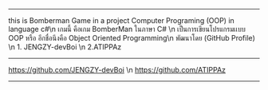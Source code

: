*******************************************************************************
this is Bomberman Game in a project Computer Programing (OOP) in language c#\n
เกมนี้ คือเกม BomberMan ในภาษา C# \n
	เป็นการเขียนโปรแกรมเเบบ OOP หรือ อีกชื่อนึงคือ Object Oriented Programming\n
พัฒนาโดย (GitHub Profile) \n
	1. JENGZY-devBoi \n
	2.ATIPPAz 
*******************************************************************************
https://github.com/JENGZY-devBoi \n
https://github.com/ATIPPAz
*******************************************************************************
